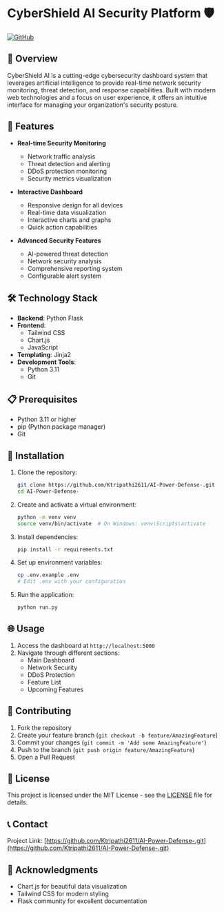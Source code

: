 # CyberShield AI Security Platform 🛡️

[![GitHub](https://img.shields.io/badge/GitHub-View_on_GitHub-blue?logo=GitHub)](https://github.com/Ktripathi2611/AI-Power-Defense-.git)

## 🌟 Overview

CyberShield AI is a cutting-edge cybersecurity dashboard system that leverages artificial intelligence to provide real-time network security monitoring, threat detection, and response capabilities. Built with modern web technologies and a focus on user experience, it offers an intuitive interface for managing your organization's security posture.

## 🚀 Features

- **Real-time Security Monitoring**
  - Network traffic analysis
  - Threat detection and alerting
  - DDoS protection monitoring
  - Security metrics visualization

- **Interactive Dashboard**
  - Responsive design for all devices
  - Real-time data visualization
  - Interactive charts and graphs
  - Quick action capabilities

- **Advanced Security Features**
  - AI-powered threat detection
  - Network security analysis
  - Comprehensive reporting system
  - Configurable alert system

## 🛠️ Technology Stack

- **Backend**: Python Flask
- **Frontend**: 
  - Tailwind CSS
  - Chart.js
  - JavaScript
- **Templating**: Jinja2
- **Development Tools**:
  - Python 3.11
  - Git

## 📋 Prerequisites

- Python 3.11 or higher
- pip (Python package manager)
- Git

## 🔧 Installation

1. Clone the repository:
   ```bash
   git clone https://github.com/Ktripathi2611/AI-Power-Defense-.git
   cd AI-Power-Defense-
   ```

2. Create and activate a virtual environment:
   ```bash
   python -m venv venv
   source venv/bin/activate  # On Windows: venv\Scripts\activate
   ```

3. Install dependencies:
   ```bash
   pip install -r requirements.txt
   ```

4. Set up environment variables:
   ```bash
   cp .env.example .env
   # Edit .env with your configuration
   ```

5. Run the application:
   ```bash
   python run.py
   ```

## 🌐 Usage

1. Access the dashboard at `http://localhost:5000`
2. Navigate through different sections:
   - Main Dashboard
   - Network Security
   - DDoS Protection
   - Feature List
   - Upcoming Features

## 🤝 Contributing

1. Fork the repository
2. Create your feature branch (`git checkout -b feature/AmazingFeature`)
3. Commit your changes (`git commit -m 'Add some AmazingFeature'`)
4. Push to the branch (`git push origin feature/AmazingFeature`)
5. Open a Pull Request

## 📝 License

This project is licensed under the MIT License - see the [LICENSE](LICENSE) file for details.

## 📞 Contact

Project Link: [https://github.com/Ktripathi2611/AI-Power-Defense-.git](https://github.com/Ktripathi2611/AI-Power-Defense-.git)

## 🙏 Acknowledgments

- Chart.js for beautiful data visualization
- Tailwind CSS for modern styling
- Flask community for excellent documentation

